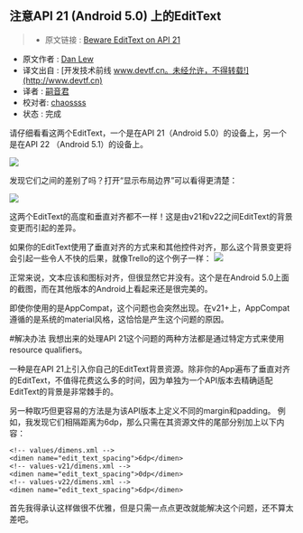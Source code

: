 注意API 21 (Android 5.0) 上的EditText
---

> * 原文链接 : [Beware EditText on API 21](http://blog.danlew.net/2015/10/12/beware-edittext-on-api-21/?utm_source=Android+Weekly&utm_campaign=0903213dbd-Android_Weekly_175&utm_medium=email&utm_term=0_4eb677ad19-0903213dbd-337955857)
* 原文作者 : [Dan Lew](http://blog.danlew.net/about/)
* 译文出自 : [开发技术前线 www.devtf.cn。未经允许，不得转载!](http://www.devtf.cn)
* 译者 : [嗣音君](https://github.com/xiaolangpapa) 
* 校对者: [chaossss](https://github.com/chaossss)  
* 状态 :   完成


请仔细看看这两个EditText，一个是在API 21（Android 5.0）的设备上，另一个是在API 22 （Android 5.1）的设备上。

![](http://blog.danlew.net/content/images/2015/10/edittexts.png)

发现它们之间的差别了吗？打开“显示布局边界”可以看得更清楚：

![](http://blog.danlew.net/content/images/2015/10/edittexts-layout.png)

这两个EditText的高度和垂直对齐都不一样！这是由v21和v22之间EditText的背景变更而引起的差异。

如果你的EditText使用了垂直对齐的方式来和其他控件对齐，那么这个背景变更将会引起一些令人不快的后果，就像Trello的这个例子一样：
![](http://blog.danlew.net/content/images/2015/10/checkitem.png)

正常来说，文本应该和图标对齐，但很显然它并没有。这个是在Android 5.0上面的截图，而在其他版本的Android上看起来还是很完美的。

即使你使用的是AppCompat，这个问题也会突然出现。在v21+上，AppCompat遵循的是系统的material风格，这恰恰是产生这个问题的原因。

#解决办法
我想出来的处理API 21这个问题的两种方法都是通过特定方式来使用resource qualifiers。

一种是在API 21上引入你自己的EditText背景资源。除非你的App遍布了垂直对齐的EditText，不值得花费这么多的时间，因为单独为一个API版本去精确适配EditText的背景是非常棘手的。

另一种取巧但更容易的方法是为该API版本上定义不同的margin和padding。 例如，我发现它们相隔距离为6dp，那么只需在其资源文件的尾部分别加上以下内容：  

	<!-- values/dimens.xml -->  
	<dimen name="edit_text_spacing">6dp</dimen>
	<!-- values-v21/dimens.xml --> 
	<dimen name="edit_text_spacing">0dp</dimen>
	<!-- values-v22/dimens.xml -->  
	<dimen name="edit_text_spacing">6dp</dimen>  
	
首先我得承认这样做很不优雅，但是只需一点点更改就能解决这个问题，还不算太差吧。












